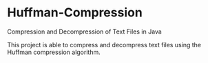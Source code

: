 # Huffman-Compression
Compression and Decompression of Text Files in Java

This project is able to compress and decompress text files using the Huffman compression algorithm.
